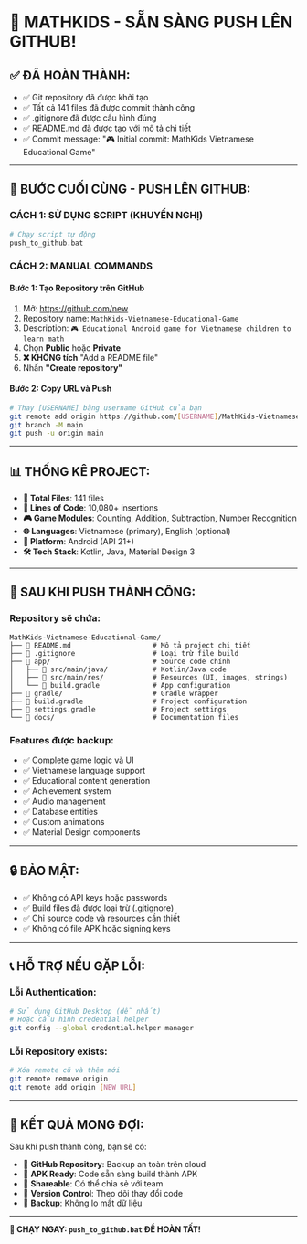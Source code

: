 # 🎉 **MATHKIDS - SẴN SÀNG PUSH LÊN GITHUB!**

## ✅ **ĐÃ HOÀN THÀNH:**
- ✅ Git repository đã được khởi tạo
- ✅ Tất cả 141 files đã được commit thành công
- ✅ .gitignore đã được cấu hình đúng
- ✅ README.md đã được tạo với mô tả chi tiết
- ✅ Commit message: "🎮 Initial commit: MathKids Vietnamese Educational Game"

---

## 🚀 **BƯỚC CUỐI CÙNG - PUSH LÊN GITHUB:**

### **CÁCH 1: SỬ DỤNG SCRIPT (KHUYẾN NGHỊ)**
```bash
# Chạy script tự động
push_to_github.bat
```

### **CÁCH 2: MANUAL COMMANDS**

#### **Bước 1: Tạo Repository trên GitHub**
1. Mở: https://github.com/new
2. Repository name: `MathKids-Vietnamese-Educational-Game`
3. Description: `🎮 Educational Android game for Vietnamese children to learn math`
4. Chọn **Public** hoặc **Private**
5. **❌ KHÔNG tích** "Add a README file"
6. Nhấn **"Create repository"**

#### **Bước 2: Copy URL và Push**
```bash
# Thay [USERNAME] bằng username GitHub của bạn
git remote add origin https://github.com/[USERNAME]/MathKids-Vietnamese-Educational-Game.git
git branch -M main
git push -u origin main
```

---

## 📊 **THỐNG KÊ PROJECT:**
- **📁 Total Files**: 141 files
- **📝 Lines of Code**: 10,080+ insertions
- **🎮 Game Modules**: Counting, Addition, Subtraction, Number Recognition
- **🌐 Languages**: Vietnamese (primary), English (optional)
- **📱 Platform**: Android (API 21+)
- **🛠️ Tech Stack**: Kotlin, Java, Material Design 3

---

## 🎯 **SAU KHI PUSH THÀNH CÔNG:**

### **Repository sẽ chứa:**
```
MathKids-Vietnamese-Educational-Game/
├── 📄 README.md                    # Mô tả project chi tiết
├── 📄 .gitignore                   # Loại trừ file build
├── 📁 app/                         # Source code chính
│   ├── 📁 src/main/java/           # Kotlin/Java code
│   ├── 📁 src/main/res/            # Resources (UI, images, strings)
│   └── 📄 build.gradle             # App configuration
├── 📁 gradle/                      # Gradle wrapper
├── 📄 build.gradle                 # Project configuration
├── 📄 settings.gradle              # Project settings
└── 📁 docs/                        # Documentation files
```

### **Features được backup:**
- ✅ Complete game logic và UI
- ✅ Vietnamese language support
- ✅ Educational content generation
- ✅ Achievement system
- ✅ Audio management
- ✅ Database entities
- ✅ Custom animations
- ✅ Material Design components

---

## 🔒 **BẢO MẬT:**
- ✅ Không có API keys hoặc passwords
- ✅ Build files đã được loại trừ (.gitignore)
- ✅ Chỉ source code và resources cần thiết
- ✅ Không có file APK hoặc signing keys

---

## 📞 **HỖ TRỢ NẾU GẶP LỖI:**

### **Lỗi Authentication:**
```bash
# Sử dụng GitHub Desktop (dễ nhất)
# Hoặc cấu hình credential helper
git config --global credential.helper manager
```

### **Lỗi Repository exists:**
```bash
# Xóa remote cũ và thêm mới
git remote remove origin
git remote add origin [NEW_URL]
```

---

## 🎉 **KẾT QUẢ MONG ĐỢI:**
Sau khi push thành công, bạn sẽ có:
- 🔗 **GitHub Repository**: Backup an toàn trên cloud
- 📱 **APK Ready**: Code sẵn sàng build thành APK
- 👥 **Shareable**: Có thể chia sẻ với team
- 🔄 **Version Control**: Theo dõi thay đổi code
- 💾 **Backup**: Không lo mất dữ liệu

---

**🚀 CHẠY NGAY: `push_to_github.bat` ĐỂ HOÀN TẤT!**
